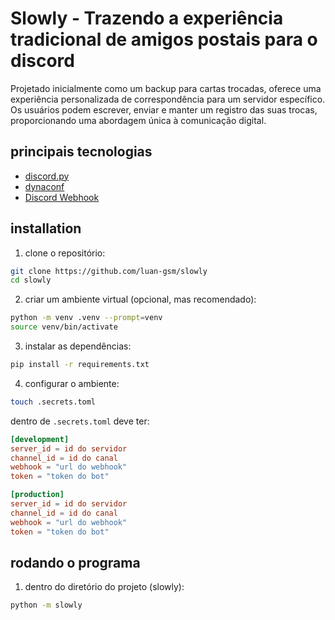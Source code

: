 # Slowly - Trazendo a experiência tradicional de amigos postais para o discord
Projetado inicialmente como um backup para cartas trocadas, oferece uma experiência personalizada de correspondência para um servidor específico. Os usuários podem escrever, enviar e manter um registro das suas trocas, proporcionando uma abordagem única à comunicação digital.


## principais tecnologias
 - [discord.py](https://github.com/Rapptz/discord.py)
 - [dynaconf](https://github.com/dynaconf/dynaconf)
 - [Discord Webhook](https://discord.com/developers/docs/resources/webhook)

## installation

1. clone o repositório:

  ```bash
  git clone https://github.com/luan-gsm/slowly
  cd slowly
  ```


2. criar um ambiente virtual (opcional, mas recomendado):

  ```bash
  python -m venv .venv --prompt=venv
  source venv/bin/activate
  ```


3. instalar as dependências:

  ```bash
  pip install -r requirements.txt
  ```


4. configurar o ambiente:

  ```bash
  touch .secrets.toml
  ```

  dentro de `.secrets.toml` deve ter:
  ```toml
  [development]
  server_id = id do servidor
  channel_id = id do canal
  webhook = "url do webhook"
  token = "token do bot"

  [production]
  server_id = id do servidor
  channel_id = id do canal
  webhook = "url do webhook"
  token = "token do bot"
  ```


## rodando o programa

1. dentro do diretório do projeto (slowly):

  ```bash
  python -m slowly
  ```

